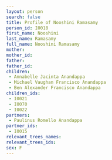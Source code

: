 ```yaml
---
layout: person
search: false
title: Profile of Nooshini Ramasamy
person_id: I0018
first_name: Nooshini
last_name: Ramasamy
full_name: Nooshini Ramasamy
mother: 
mother_id: 
father: 
father_id: 
children:
 - Annabelle Jacinta Anandappa
 - Michael Vaughan Francisco Anandappa
 - Ben Alexander Francisco Anandappa
children_ids:
 - I0021
 - I0070
 - I0022
partners:
 - Paulinus Romello Anandappa
partner_ids:
 - I0015
relevant_trees_names:
relevant_trees_ids:
sex: F
---
```


